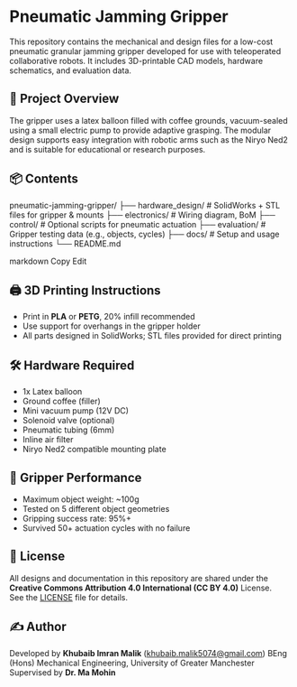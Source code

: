# Pneumatic Jamming Gripper

This repository contains the mechanical and design files for a low-cost pneumatic granular jamming gripper developed for use with teleoperated collaborative robots. It includes 3D-printable CAD models, hardware schematics, and evaluation data.

## 🧠 Project Overview

The gripper uses a latex balloon filled with coffee grounds, vacuum-sealed using a small electric pump to provide adaptive grasping. The modular design supports easy integration with robotic arms such as the Niryo Ned2 and is suitable for educational or research purposes.

## 📦 Contents

pneumatic-jamming-gripper/
├── hardware_design/ # SolidWorks + STL files for gripper & mounts
├── electronics/ # Wiring diagram, BoM
├── control/ # Optional scripts for pneumatic actuation
├── evaluation/ # Gripper testing data (e.g., objects, cycles)
├── docs/ # Setup and usage instructions
└── README.md

markdown
Copy
Edit

## 🖨️ 3D Printing Instructions

- Print in **PLA** or **PETG**, 20% infill recommended
- Use support for overhangs in the gripper holder
- All parts designed in SolidWorks; STL files provided for direct printing

## 🛠️ Hardware Required

- 1x Latex balloon
- Ground coffee (filler)
- Mini vacuum pump (12V DC)
- Solenoid valve (optional)
- Pneumatic tubing (6mm)
- Inline air filter
- Niryo Ned2 compatible mounting plate

## 🧪 Gripper Performance

- Maximum object weight: ~100g
- Tested on 5 different object geometries
- Gripping success rate: 95%+
- Survived 50+ actuation cycles with no failure

## 📜 License

All designs and documentation in this repository are shared under the  
**Creative Commons Attribution 4.0 International (CC BY 4.0)** License.  
See the [LICENSE](LICENSE) file for details.

## ✍️ Author

Developed by **Khubaib Imran Malik** (khubaib.malik5074@gmail.com)
BEng (Hons) Mechanical Engineering, University of Greater Manchester 
Supervised by **Dr. Ma Mohin**
